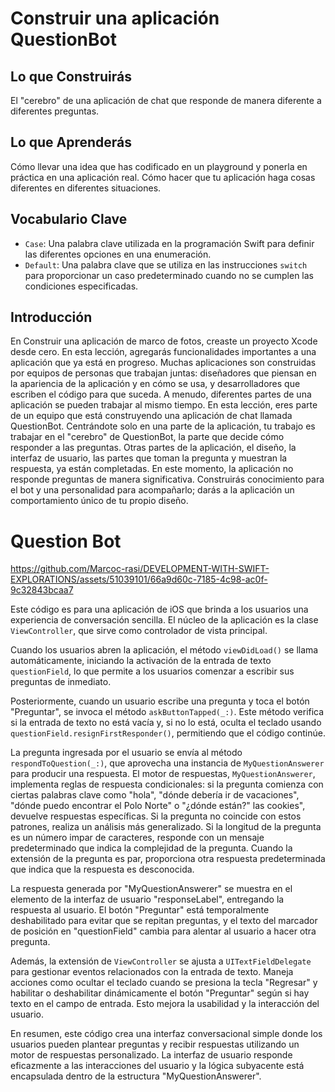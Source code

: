 # Construir una aplicación QuestionBot

## Lo que Construirás
El "cerebro" de una aplicación de chat que responde de manera diferente a diferentes preguntas.

## Lo que Aprenderás
Cómo llevar una idea que has codificado en un playground y ponerla en práctica en una aplicación real.
Cómo hacer que tu aplicación haga cosas diferentes en diferentes situaciones.

## Vocabulario Clave
- `Case`: Una palabra clave utilizada en la programación Swift para definir las diferentes opciones en una enumeración.
- `Default`: Una palabra clave que se utiliza en las instrucciones `switch` para proporcionar un caso predeterminado cuando no se cumplen las condiciones especificadas.

## Introducción
En Construir una aplicación de marco de fotos, creaste un proyecto Xcode desde cero. En esta lección, agregarás funcionalidades importantes a una aplicación que ya está en progreso.
Muchas aplicaciones son construidas por equipos de personas que trabajan juntas: diseñadores que piensan en la apariencia de la aplicación y en cómo se usa, y desarrolladores que escriben el código para que suceda. A menudo, diferentes partes de una aplicación se pueden trabajar al mismo tiempo.
En esta lección, eres parte de un equipo que está construyendo una aplicación de chat llamada QuestionBot. Centrándote solo en una parte de la aplicación, tu trabajo es trabajar en el "cerebro" de QuestionBot, la parte que decide cómo responder a las preguntas. Otras partes de la aplicación, el diseño, la interfaz de usuario, las partes que toman la pregunta y muestran la respuesta, ya están completadas.
En este momento, la aplicación no responde preguntas de manera significativa. Construirás conocimiento para el bot y una personalidad para acompañarlo; darás a la aplicación un comportamiento único de tu propio diseño.

# Question Bot

https://github.com/Marcoc-rasi/DEVELOPMENT-WITH-SWIFT-EXPLORATIONS/assets/51039101/66a9d60c-7185-4c98-ac0f-9c32843bcaa7

Este código es para una aplicación de iOS que brinda a los usuarios una experiencia de conversación sencilla. El núcleo de la aplicación es la clase `ViewController`, que sirve como controlador de vista principal.

Cuando los usuarios abren la aplicación, el método `viewDidLoad()` se llama automáticamente, iniciando la activación de la entrada de texto `questionField`, lo que permite a los usuarios comenzar a escribir sus preguntas de inmediato.

Posteriormente, cuando un usuario escribe una pregunta y toca el botón "Preguntar", se invoca el método `askButtonTapped(_:)`. Este método verifica si la entrada de texto no está vacía y, si no lo está, oculta el teclado usando `questionField.resignFirstResponder()`, permitiendo que el código continúe.

La pregunta ingresada por el usuario se envía al método `respondToQuestion(_:)`, que aprovecha una instancia de `MyQuestionAnswerer` para producir una respuesta. El motor de respuestas, `MyQuestionAnswerer`, implementa reglas de respuesta condicionales: si la pregunta comienza con ciertas palabras clave como "hola", "dónde debería ir de vacaciones", "dónde puedo encontrar el Polo Norte" o "¿dónde están?" las cookies", devuelve respuestas específicas. Si la pregunta no coincide con estos patrones, realiza un análisis más generalizado. Si la longitud de la pregunta es un número impar de caracteres, responde con un mensaje predeterminado que indica la complejidad de la pregunta. Cuando la extensión de la pregunta es par, proporciona otra respuesta predeterminada que indica que la respuesta es desconocida.

La respuesta generada por "MyQuestionAnswerer" se muestra en el elemento de la interfaz de usuario "responseLabel", entregando la respuesta al usuario. El botón "Preguntar" está temporalmente deshabilitado para evitar que se repitan preguntas, y el texto del marcador de posición en "questionField" cambia para alentar al usuario a hacer otra pregunta.

Además, la extensión de `ViewController` se ajusta a `UITextFieldDelegate` para gestionar eventos relacionados con la entrada de texto. Maneja acciones como ocultar el teclado cuando se presiona la tecla "Regresar" y habilitar o deshabilitar dinámicamente el botón "Preguntar" según si hay texto en el campo de entrada. Esto mejora la usabilidad y la interacción del usuario.

En resumen, este código crea una interfaz conversacional simple donde los usuarios pueden plantear preguntas y recibir respuestas utilizando un motor de respuestas personalizado. La interfaz de usuario responde eficazmente a las interacciones del usuario y la lógica subyacente está encapsulada dentro de la estructura "MyQuestionAnswerer".
